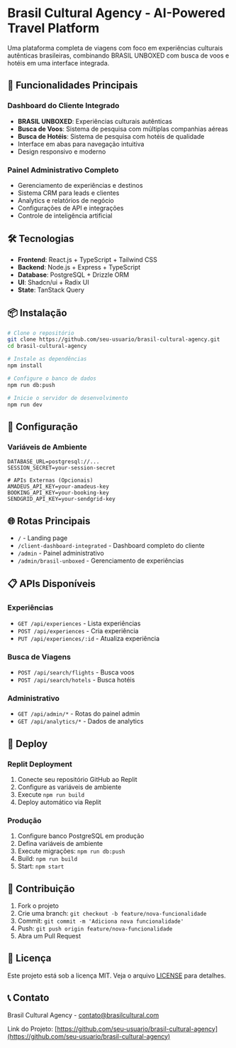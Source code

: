 # Brasil Cultural Agency - AI-Powered Travel Platform

Uma plataforma completa de viagens com foco em experiências culturais autênticas brasileiras, combinando BRASIL UNBOXED com busca de voos e hotéis em uma interface integrada.

## 🚀 Funcionalidades Principais

### Dashboard do Cliente Integrado
- **BRASIL UNBOXED**: Experiências culturais autênticas
- **Busca de Voos**: Sistema de pesquisa com múltiplas companhias aéreas
- **Busca de Hotéis**: Sistema de pesquisa com hotéis de qualidade
- Interface em abas para navegação intuitiva
- Design responsivo e moderno

### Painel Administrativo Completo
- Gerenciamento de experiências e destinos
- Sistema CRM para leads e clientes
- Analytics e relatórios de negócio
- Configurações de API e integrações
- Controle de inteligência artificial

## 🛠️ Tecnologias

- **Frontend**: React.js + TypeScript + Tailwind CSS
- **Backend**: Node.js + Express + TypeScript
- **Database**: PostgreSQL + Drizzle ORM
- **UI**: Shadcn/ui + Radix UI
- **State**: TanStack Query

## 📦 Instalação

```bash
# Clone o repositório
git clone https://github.com/seu-usuario/brasil-cultural-agency.git
cd brasil-cultural-agency

# Instale as dependências
npm install

# Configure o banco de dados
npm run db:push

# Inicie o servidor de desenvolvimento
npm run dev
```

## 🔧 Configuração

### Variáveis de Ambiente
```env
DATABASE_URL=postgresql://...
SESSION_SECRET=your-session-secret

# APIs Externas (Opcionais)
AMADEUS_API_KEY=your-amadeus-key
BOOKING_API_KEY=your-booking-key
SENDGRID_API_KEY=your-sendgrid-key
```

## 🌐 Rotas Principais

- `/` - Landing page
- `/client-dashboard-integrated` - Dashboard completo do cliente
- `/admin` - Painel administrativo
- `/admin/brasil-unboxed` - Gerenciamento de experiências

## 📋 APIs Disponíveis

### Experiências
- `GET /api/experiences` - Lista experiências
- `POST /api/experiences` - Cria experiência
- `PUT /api/experiences/:id` - Atualiza experiência

### Busca de Viagens
- `POST /api/search/flights` - Busca voos
- `POST /api/search/hotels` - Busca hotéis

### Administrativo
- `GET /api/admin/*` - Rotas do painel admin
- `GET /api/analytics/*` - Dados de analytics

## 🚢 Deploy

### Replit Deployment
1. Conecte seu repositório GitHub ao Replit
2. Configure as variáveis de ambiente
3. Execute `npm run build`
4. Deploy automático via Replit

### Produção
1. Configure banco PostgreSQL em produção
2. Defina variáveis de ambiente
3. Execute migrações: `npm run db:push`
4. Build: `npm run build`
5. Start: `npm start`

## 🤝 Contribuição

1. Fork o projeto
2. Crie uma branch: `git checkout -b feature/nova-funcionalidade`
3. Commit: `git commit -m 'Adiciona nova funcionalidade'`
4. Push: `git push origin feature/nova-funcionalidade`
5. Abra um Pull Request

## 📄 Licença

Este projeto está sob a licença MIT. Veja o arquivo [LICENSE](LICENSE) para detalhes.

## 📞 Contato

Brasil Cultural Agency - contato@brasilcultural.com

Link do Projeto: [https://github.com/seu-usuario/brasil-cultural-agency](https://github.com/seu-usuario/brasil-cultural-agency)